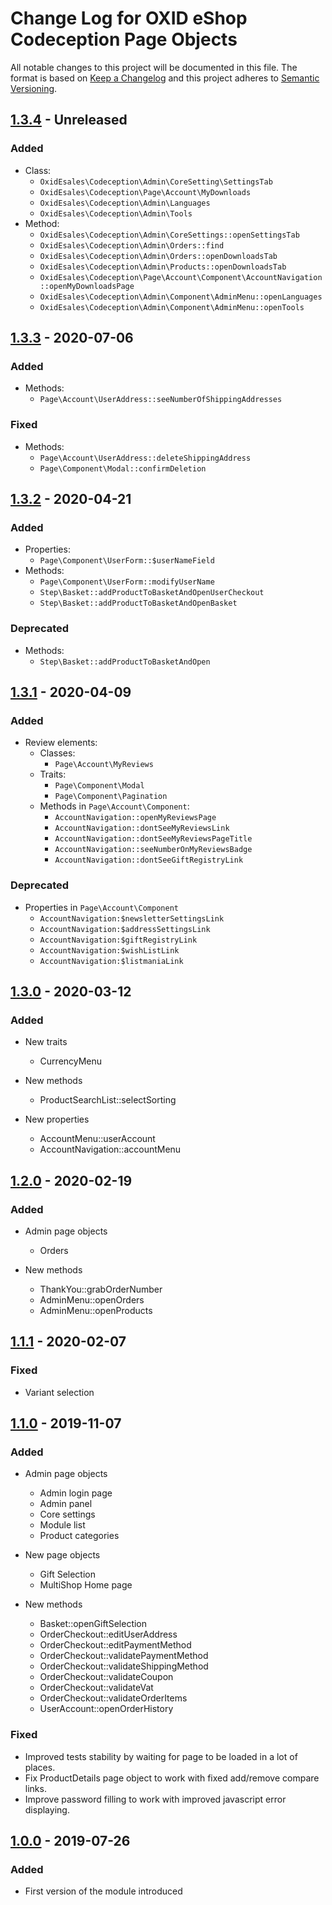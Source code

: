 # Change Log for OXID eShop Codeception Page Objects

All notable changes to this project will be documented in this file.
The format is based on [Keep a Changelog](http://keepachangelog.com/)
and this project adheres to [Semantic Versioning](http://semver.org/).

## [1.3.4] - Unreleased

### Added
- Class:
    - `OxidEsales\Codeception\Admin\CoreSetting\SettingsTab`
    - `OxidEsales\Codeception\Page\Account\MyDownloads`
    - `OxidEsales\Codeception\Admin\Languages`
    - `OxidEsales\Codeception\Admin\Tools`
- Method:
    - `OxidEsales\Codeception\Admin\CoreSettings::openSettingsTab`
    - `OxidEsales\Codeception\Admin\Orders::find`
    - `OxidEsales\Codeception\Admin\Orders::openDownloadsTab`
    - `OxidEsales\Codeception\Admin\Products::openDownloadsTab`
    - `OxidEsales\Codeception\Page\Account\Component\AccountNavigation::openMyDownloadsPage`
    - `OxidEsales\Codeception\Admin\Component\AdminMenu::openLanguages`
    - `OxidEsales\Codeception\Admin\Component\AdminMenu::openTools`
   
## [1.3.3] - 2020-07-06

### Added
- Methods:
    - `Page\Account\UserAddress::seeNumberOfShippingAddresses`
### Fixed
- Methods:
    - `Page\Account\UserAddress::deleteShippingAddress`
    - `Page\Component\Modal::confirmDeletion`

## [1.3.2] - 2020-04-21

### Added
- Properties:
    - `Page\Component\UserForm::$userNameField`
- Methods:
    - `Page\Component\UserForm::modifyUserName`
    - `Step\Basket::addProductToBasketAndOpenUserCheckout`
    - `Step\Basket::addProductToBasketAndOpenBasket`

### Deprecated
- Methods:
    - `Step\Basket::addProductToBasketAndOpen`

## [1.3.1] - 2020-04-09

### Added
- Review elements:
    - Classes:
        - `Page\Account\MyReviews`
    - Traits:
        - `Page\Component\Modal`
        - `Page\Component\Pagination`
    - Methods in `Page\Account\Component`:
        - `AccountNavigation::openMyReviewsPage`
        - `AccountNavigation::dontSeeMyReviewsLink`
        - `AccountNavigation::dontSeeMyReviewsPageTitle`
        - `AccountNavigation::seeNumberOnMyReviewsBadge`
        - `AccountNavigation::dontSeeGiftRegistryLink`

### Deprecated
- Properties in `Page\Account\Component`
    - `AccountNavigation:$newsletterSettingsLink`
    - `AccountNavigation:$addressSettingsLink`
    - `AccountNavigation:$giftRegistryLink`
    - `AccountNavigation:$wishListLink`
    - `AccountNavigation:$listmaniaLink`

## [1.3.0] - 2020-03-12

### Added
- New traits
    - CurrencyMenu

- New methods
    - ProductSearchList::selectSorting

- New properties
    - AccountMenu::userAccount
    - AccountNavigation::accountMenu

## [1.2.0] - 2020-02-19

### Added
- Admin page objects
    - Orders
    
- New methods
    - ThankYou::grabOrderNumber
    - AdminMenu::openOrders
    - AdminMenu::openProducts

## [1.1.1] - 2020-02-07

### Fixed
- Variant selection

## [1.1.0] - 2019-11-07

### Added
- Admin page objects
    - Admin login page
    - Admin panel
    - Core settings
    - Module list
    - Product categories

- New page objects
    - Gift Selection
    - MultiShop Home page

- New methods
    - Basket::openGiftSelection
    - OrderCheckout::editUserAddress
    - OrderCheckout::editPaymentMethod
    - OrderCheckout::validatePaymentMethod
    - OrderCheckout::validateShippingMethod
    - OrderCheckout::validateCoupon
    - OrderCheckout::validateVat
    - OrderCheckout::validateOrderItems
    - UserAccount::openOrderHistory

### Fixed
- Improved tests stability by waiting for page to be loaded in a lot of places.
- Fix ProductDetails page object to work with fixed add/remove compare links.
- Improve password filling to work with improved javascript error displaying.

## [1.0.0] -  2019-07-26

### Added
- First version of the module introduced

[1.3.4]: https://github.com/OXID-eSales/codeception-page-object/compare/v1.3.3..v1.3.4
[1.3.3]: https://github.com/OXID-eSales/codeception-page-object/compare/v1.3.2..v1.3.3
[1.3.2]: https://github.com/OXID-eSales/codeception-page-object/compare/v1.3.1..v1.3.2
[1.3.1]: https://github.com/OXID-eSales/codeception-page-object/compare/v1.3.0..v1.3.1
[1.3.0]: https://github.com/OXID-eSales/codeception-page-object/compare/v1.2.0..v1.3.0
[1.2.0]: https://github.com/OXID-eSales/codeception-page-object/compare/v1.1.1..v1.2.0
[1.1.1]: https://github.com/OXID-eSales/codeception-page-object/compare/v1.1.0..v1.1.1
[1.1.0]: https://github.com/OXID-eSales/codeception-page-object/compare/v1.0.0..v1.1.0
[1.0.0]: https://github.com/OXID-eSales/codeception-page-object/compare/81ac79e25ab110042e4d4020fe0b42e68a475ad6..v1.0.0
